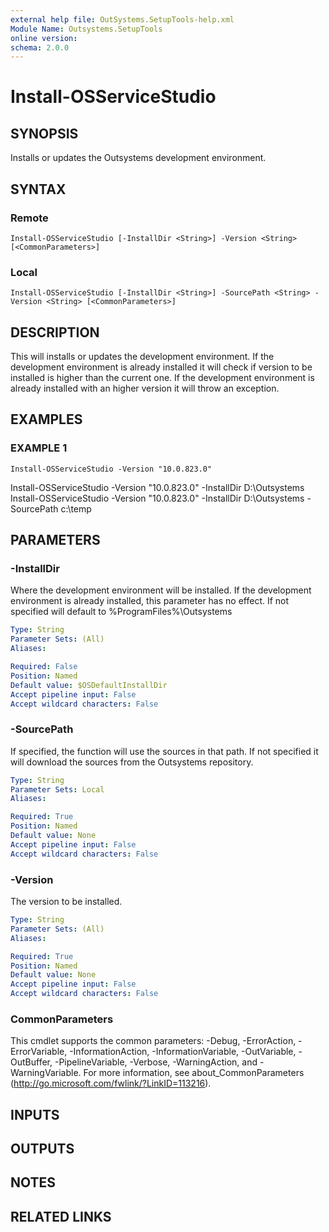 ```yaml
---
external help file: OutSystems.SetupTools-help.xml
Module Name: Outsystems.SetupTools
online version:
schema: 2.0.0
---
```


# Install-OSServiceStudio

## SYNOPSIS
Installs or updates the Outsystems development environment.

## SYNTAX

### Remote
```
Install-OSServiceStudio [-InstallDir <String>] -Version <String> [<CommonParameters>]
```

### Local
```
Install-OSServiceStudio [-InstallDir <String>] -SourcePath <String> -Version <String> [<CommonParameters>]
```

## DESCRIPTION
This will installs or updates the development environment.
If the development environment is already installed it will check if version to be installed is higher than the current one.
If the development environment is already installed with an higher version it will throw an exception.

## EXAMPLES

### EXAMPLE 1
```
Install-OSServiceStudio -Version "10.0.823.0"
```

Install-OSServiceStudio -Version "10.0.823.0" -InstallDir D:\Outsystems
Install-OSServiceStudio -Version "10.0.823.0" -InstallDir D:\Outsystems -SourcePath c:\temp

## PARAMETERS

### -InstallDir
Where the development environment will be installed.
If the development environment is already installed, this parameter has no effect.
If not specified will default to %ProgramFiles%\Outsystems

```yaml
Type: String
Parameter Sets: (All)
Aliases:

Required: False
Position: Named
Default value: $OSDefaultInstallDir
Accept pipeline input: False
Accept wildcard characters: False
```

### -SourcePath
If specified, the function will use the sources in that path.
If not specified it will download the sources from the Outsystems repository.

```yaml
Type: String
Parameter Sets: Local
Aliases:

Required: True
Position: Named
Default value: None
Accept pipeline input: False
Accept wildcard characters: False
```

### -Version
The version to be installed.

```yaml
Type: String
Parameter Sets: (All)
Aliases:

Required: True
Position: Named
Default value: None
Accept pipeline input: False
Accept wildcard characters: False
```

### CommonParameters
This cmdlet supports the common parameters: -Debug, -ErrorAction, -ErrorVariable, -InformationAction, -InformationVariable, -OutVariable, -OutBuffer, -PipelineVariable, -Verbose, -WarningAction, and -WarningVariable.
For more information, see about_CommonParameters (http://go.microsoft.com/fwlink/?LinkID=113216).

## INPUTS

## OUTPUTS

## NOTES

## RELATED LINKS
